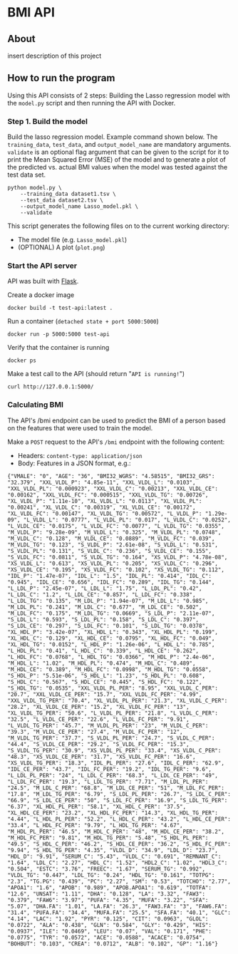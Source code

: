 # BMI API
## About
insert description of this project

## How to run the program
Using this API consists of 2 steps: Building the Lasso regression model with the `model.py` script and then running the
API with Docker.

### Step 1. Build the model
Build the lasso regression model. Example command shown below. The `training_data`, `test_data`, and `output_model_name`
are mandatory arguments. `validate` is an optional flag argument that can be given to the script for it to print the 
Mean Squared Error (MSE) of the model and to generate a plot of the predicted vs. actual BMI values when the model was
tested against the test data set.
```
python model.py \
    --training_data dataset1.tsv \
    --test_data dataset2.tsv \
    --output_model_name Lasso_model.pkl \
    --validate
```
This script generates the following files on to the current working directory:
 * The model file (e.g. `Lasso_model.pkl`)
 * (OPTIONAL) A plot (`plot.png`)

### Start the API server
API was built with [Flask](https://flask.palletsprojects.com/en/2.0.x/quickstart/).

Create a docker image
```
docker build -t test-api:latest .

```
Run a container (`detached state + port 5000:5000`)
```
docker run -p 5000:5000 test-api
```

Verify that the container is running
```
docker ps
```
Make a test call to the API (should return "`API is running!`")
```
curl http://127.0.0.1:5000/
```


### Calculating BMI
The API's /bmi endpoint can be used to predict the BMI of a person based on the features that were used to train the
model.

Make a `POST` request to the API's `/bmi` endpoint with the following content:
 * Headers: `content-type: application/json`
 * Body: Features in a JSON format, e.g.:
```
{"VMALE": "0", "AGE": "36", "BMI32_WGRS": "4.58515", "BMI32_GRS": "32.379", "XXL_VLDL_P": "4.85e-11", "XXL_VLDL_L": "0.0103", "XXL_VLDL_PL": "0.000923", "XXL_VLDL_C": "0.00213", "XXL_VLDL_CE": "0.00162", "XXL_VLDL_FC": "0.000515", "XXL_VLDL_TG": "0.00726", "XL_VLDL_P": "1.11e-10", "XL_VLDL_L": "0.0113", "XL_VLDL_PL": "0.00241", "XL_VLDL_C": "0.00319", "XL_VLDL_CE": "0.00172", "XL_VLDL_FC": "0.00147", "XL_VLDL_TG": "0.00572", "L_VLDL_P": "1.29e-09", "L_VLDL_L": "0.0777", "L_VLDL_PL": "0.017", "L_VLDL_C": "0.0252", "L_VLDL_CE": "0.0175", "L_VLDL_FC": "0.0077", "L_VLDL_TG": "0.0355", "M_VLDL_P": "9.28e-09", "M_VLDL_L": "0.325", "M_VLDL_PL": "0.0748", "M_VLDL_C": "0.128", "M_VLDL_CE": "0.0889", "M_VLDL_FC": "0.039", "M_VLDL_TG": "0.123", "S_VLDL_P": "2.61e-08", "S_VLDL_L": "0.531", "S_VLDL_PL": "0.131", "S_VLDL_C": "0.236", "S_VLDL_CE": "0.155", "S_VLDL_FC": "0.0811", "S_VLDL_TG": "0.164", "XS_VLDL_P": "4.78e-08", "XS_VLDL_L": "0.613", "XS_VLDL_PL": "0.205", "XS_VLDL_C": "0.296", "XS_VLDL_CE": "0.195", "XS_VLDL_FC": "0.102", "XS_VLDL_TG": "0.112", "IDL_P": "1.47e-07", "IDL_L": "1.5", "IDL_PL": "0.414", "IDL_C": "0.945", "IDL_CE": "0.656", "IDL_FC": "0.289", "IDL_TG": "0.144", "L_LDL_P": "2.45e-07", "L_LDL_L": "1.75", "L_LDL_PL": "0.42", "L_LDL_C": "1.2", "L_LDL_CE": "0.857", "L_LDL_FC": "0.338", "L_LDL_TG": "0.135", "M_LDL_P": "1.94e-07", "M_LDL_L": "0.985", "M_LDL_PL": "0.241", "M_LDL_C": "0.677", "M_LDL_CE": "0.502", "M_LDL_FC": "0.175", "M_LDL_TG": "0.0669", "S_LDL_P": "2.11e-07", "S_LDL_L": "0.593", "S_LDL_PL": "0.158", "S_LDL_C": "0.397", "S_LDL_CE": "0.297", "S_LDL_FC": "0.101", "S_LDL_TG": "0.0378", "XL_HDL_P": "3.42e-07", "XL_HDL_L": "0.343", "XL_HDL_PL": "0.199", "XL_HDL_C": "0.129", "XL_HDL_CE": "0.0795", "XL_HDL_FC": "0.049", "XL_HDL_TG": "0.0152", "L_HDL_P": "1.26e-06", "L_HDL_L": "0.785", "L_HDL_PL": "0.41", "L_HDL_C": "0.339", "L_HDL_CE": "0.262", "L_HDL_FC": "0.0768", "L_HDL_TG": "0.0366", "M_HDL_P": "2.4e-06", "M_HDL_L": "1.02", "M_HDL_PL": "0.474", "M_HDL_C": "0.489", "M_HDL_CE": "0.389", "M_HDL_FC": "0.0998", "M_HDL_TG": "0.0558", "S_HDL_P": "5.51e-06", "S_HDL_L": "1.23", "S_HDL_PL": "0.608", "S_HDL_C": "0.567", "S_HDL_CE": "0.445", "S_HDL_FC": "0.122", "S_HDL_TG": "0.0535", "XXL_VLDL_PL_PER": "8.95", "XXL_VLDL_C_PER": "20.7", "XXL_VLDL_CE_PER": "15.7", "XXL_VLDL_FC_PER": "4.99", "XXL_VLDL_TG_PER": "70.4", "XL_VLDL_PL_PER": "21.3", "XL_VLDL_C_PER": "28.2", "XL_VLDL_CE_PER": "15.2", "XL_VLDL_FC_PER": "13", "XL_VLDL_TG_PER": "50.6", "L_VLDL_PL_PER": "21.8", "L_VLDL_C_PER": "32.5", "L_VLDL_CE_PER": "22.6", "L_VLDL_FC_PER": "9.91", "L_VLDL_TG_PER": "45.7", "M_VLDL_PL_PER": "23", "M_VLDL_C_PER": "39.3", "M_VLDL_CE_PER": "27.4", "M_VLDL_FC_PER": "12", "M_VLDL_TG_PER": "37.7", "S_VLDL_PL_PER": "24.7", "S_VLDL_C_PER": "44.4", "S_VLDL_CE_PER": "29.2", "S_VLDL_FC_PER": "15.3", "S_VLDL_TG_PER": "30.9", "XS_VLDL_PL_PER": "33.4", "XS_VLDL_C_PER": "48.3", "XS_VLDL_CE_PER": "31.7", "XS_VLDL_FC_PER": "16.6", "XS_VLDL_TG_PER": "18.3", "IDL_PL_PER": "27.6", "IDL_C_PER": "62.9", "IDL_CE_PER": "43.7", "IDL_FC_PER": "19.2", "IDL_TG_PER": "9.6", "L_LDL_PL_PER": "24", "L_LDL_C_PER": "68.3", "L_LDL_CE_PER": "49", "L_LDL_FC_PER": "19.3", "L_LDL_TG_PER": "7.71", "M_LDL_PL_PER": "24.5", "M_LDL_C_PER": "68.8", "M_LDL_CE_PER": "51", "M_LDL_FC_PER": "17.8", "M_LDL_TG_PER": "6.79", "S_LDL_PL_PER": "26.7", "S_LDL_C_PER": "66.9", "S_LDL_CE_PER": "50", "S_LDL_FC_PER": "16.9", "S_LDL_TG_PER": "6.37", "XL_HDL_PL_PER": "58.1", "XL_HDL_C_PER": "37.5", "XL_HDL_CE_PER": "23.2", "XL_HDL_FC_PER": "14.3", "XL_HDL_TG_PER": "4.44", "L_HDL_PL_PER": "52.2", "L_HDL_C_PER": "43.2", "L_HDL_CE_PER": "33.4", "L_HDL_FC_PER": "9.79", "L_HDL_TG_PER": "4.67", "M_HDL_PL_PER": "46.5", "M_HDL_C_PER": "48", "M_HDL_CE_PER": "38.2", "M_HDL_FC_PER": "9.81", "M_HDL_TG_PER": "5.48", "S_HDL_PL_PER": "49.5", "S_HDL_C_PER": "46.2", "S_HDL_CE_PER": "36.2", "S_HDL_FC_PER": "9.94", "S_HDL_TG_PER": "4.35", "VLDL_D": "34.9", "LDL_D": "23.7", "HDL_D": "9.91", "SERUM_C": "5.43", "VLDL_C": "0.691", "REMNANT_C": "1.64", "LDL_C": "2.27", "HDL_C": "1.52", "HDL2_C": "1.02", "HDL3_C": "0.504", "ESTC": "3.76", "FREEC": "1.67", "SERUM_TG": "0.992", "VLDL_TG": "0.447", "LDL_TG": "0.24", "HDL_TG": "0.161", "TOTPG": "2.3", "TG.PG": "0.439", "PC": "2.27", "SM": "0.53", "TOTCHO": "2.77", "APOA1": "1.6", "APOB": "0.989", "APOB.APOA1": "0.619", "TOTFA": "12.6", "UNSAT": "1.11", "DHA": "0.128", "LA": "3.32", "FAW3": "0.379", "FAW6": "3.97", "PUFA": "4.35", "MUFA": "3.22", "SFA": "5.07", "DHA.FA": "1.01", "LA.FA": "26.3", "FAW3.FA": "3", "FAW6.FA": "31.4", "PUFA.FA": "34.4", "MUFA.FA": "25.5", "SFA.FA": "40.1", "GLC": "4.14", "LAC": "1.92", "PYR": "0.125", "CIT": "0.0963", "GLOL": "0.0722", "ALA": "0.438", "GLN": "0.584", "GLY": "0.429", "HIS": "0.0937", "ILE": "0.0469", "LEU": "0.07", "VAL": "0.171", "PHE": "0.0775", "TYR": "0.0572", "ACE": "0.0588", "ACACE": "0.0754", "BOHBUT": "0.103", "CREA": "0.0712", "ALB": "0.102", "GP": "1.16"}
```
